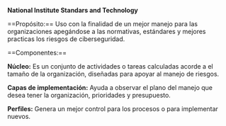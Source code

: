 **National Institute Standars and Technology**

==Propósito:==
Uso con la finalidad de un mejor manejo para las organizaciones apegándose a las normativas, estándares y mejores practicas los riesgos de ciberseguridad.

==Componentes:==

**Núcleo:** Es un conjunto de actividades o tareas calculadas acorde a el tamaño de la organización, diseñadas para apoyar al manejo de riesgos.

**Capas de implementación:** Ayuda a observar el plano del manejo que desea tener la organización, prioridades y presupuesto.

**Perfiles:** Genera un mejor control para los procesos o para implementar nuevos.